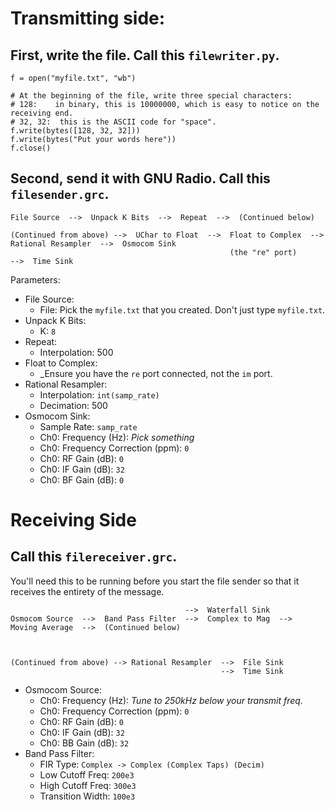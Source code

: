 # Transmitting side:

## First, write the file. Call this `filewriter.py`.

```python3
f = open("myfile.txt", "wb")

# At the beginning of the file, write three special characters:
# 128:    in binary, this is 10000000, which is easy to notice on the receiving end.
# 32, 32:  this is the ASCII code for "space".
f.write(bytes([128, 32, 32]))
f.write(bytes("Put your words here"))
f.close()
```

## Second, send it with GNU Radio. Call this `filesender.grc`.

```
File Source  -->  Unpack K Bits  -->  Repeat  -->  (Continued below)

(Continued from above) -->  UChar to Float  -->  Float to Complex  -->  Rational Resampler  -->  Osmocom Sink
                                                 (the "re" port)                            -->  Time Sink

```

Parameters:

- File Source:
  - File: Pick the `myfile.txt` that you created. Don't just type `myfile.txt`.
- Unpack K Bits:
  - K: `8`
- Repeat:
  - Interpolation: 500
- Float to Complex:
  - _Ensure you have the `re` port connected, not the `im` port.
- Rational Resampler:
  - Interpolation: `int(samp_rate)`
  - Decimation: 500
- Osmocom Sink:
  - Sample Rate: `samp_rate`
  - Ch0: Frequency (Hz): _Pick something_
  - Ch0: Frequency Correction (ppm): `0`
  - Ch0: RF Gain (dB): `0`
  - Ch0: IF Gain (dB): `32`
  - Ch0: BF Gain (dB): `0`


# Receiving Side

## Call this `filereceiver.grc`.

You'll need this to be running before you start the file sender so that it receives the entirety of the message.

```
                                       -->  Waterfall Sink
Osmocom Source  -->  Band Pass Filter  -->  Complex to Mag  -->  Moving Average  -->  (Continued below)

                      
                      
(Continued from above) --> Rational Resampler  -->  File Sink
                                               -->  Time Sink
```


- Osmocom Source:
  - Ch0: Frequency (Hz): _Tune to 250kHz below your transmit freq._
  - Ch0: Frequency Correction (ppm): `0`
  - Ch0: RF Gain (dB): `0`
  - Ch0: IF Gain (dB): `32`
  - Ch0: BB Gain (dB): `32`
- Band Pass Filter:
  - FIR Type: `Complex -> Complex (Complex Taps) (Decim)`
  - Low Cutoff Freq: `200e3`
  - High Cutoff Freq: `300e3`
  - Transition Width: `100e3`
